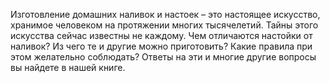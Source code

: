 <!--2024-03-03 21:43:16-->
Изготовление домашних наливок и настоек – это настоящее искусство, хранимое человеком на протяжении многих тысячелетий. Тайны этого искусства сейчас известны не каждому. Чем отличаются настойки от наливок? Из чего те и другие можно приготовить? Какие правила при этом желательно соблюдать?
Ответы на эти и многие другие вопросы вы найдете в нашей книге.